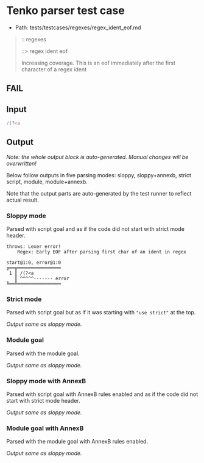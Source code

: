 # Tenko parser test case

- Path: tests/testcases/regexes/regex_ident_eof.md

> :: regexes
>
> ::> regex ident eof
>
> Increasing coverage. This is an eof immediately after the first character of a regex ident

## FAIL

## Input

`````js
/(?<a
`````

## Output

_Note: the whole output block is auto-generated. Manual changes will be overwritten!_

Below follow outputs in five parsing modes: sloppy, sloppy+annexb, strict script, module, module+annexb.

Note that the output parts are auto-generated by the test runner to reflect actual result.

### Sloppy mode

Parsed with script goal and as if the code did not start with strict mode header.

`````
throws: Lexer error!
    Regex: Early EOF after parsing first char of an ident in regex

start@1:0, error@1:0
╔══╦════════════════
 1 ║ /(?<a
   ║ ^^^^^------- error
╚══╩════════════════

`````

### Strict mode

Parsed with script goal but as if it was starting with `"use strict"` at the top.

_Output same as sloppy mode._

### Module goal

Parsed with the module goal.

_Output same as sloppy mode._

### Sloppy mode with AnnexB

Parsed with script goal with AnnexB rules enabled and as if the code did not start with strict mode header.

_Output same as sloppy mode._

### Module goal with AnnexB

Parsed with the module goal with AnnexB rules enabled.

_Output same as sloppy mode._
